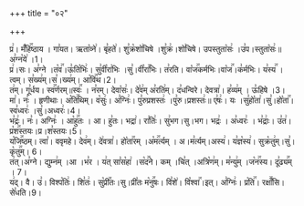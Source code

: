 +++
title = "०२"

+++


  
प्र꣢। मँ꣡हि꣢꣯ष्ठाय । गा꣣यत। ऋता꣡व्ने꣢। बृ꣣हते꣢। शु꣣क्र꣡शो꣢चिषे ।शु꣣क्र꣢।शो꣣चिषे। उपस्तुता꣡सः꣢ ।उ꣣प।स्तुता꣡सः꣢॥ अ꣣ग्न꣡ये꣢ ।1।  
प्र꣢।सः। अ꣣ग्ने ।त꣡व꣢꣯।ऊ꣣ति꣡भिः꣢। सु꣣वी꣡रा꣢भिः ।सु꣣।वी꣡रा꣢꣯भिः। त꣣रति।
वा꣡ज꣢꣯कर्मभिः।वा꣡ज꣢꣯।क꣣र्मभिः। य꣣स्य꣢꣯ ।त्वम्। स꣣ख्य꣢म्।स꣣।ख्य꣢म्। आ꣡वि꣢꣯थ।2।  
त꣢म्। गू꣣र्धय। स्व꣢꣯र्णरम्॥स्वः꣢꣯ । न꣣रम्। देवा꣡सः꣢। दे꣣व꣢म् अ꣣रति꣢म्। द꣣धन्विरे। देवत्रा꣢। ह꣣व्य꣢म् । ऊ꣣हिषे ।3।  
मा꣢। नः꣣ । हृणीथाः। अ꣡ति꣢꣯थिम्। व꣡सुः꣢। अ꣣ग्निः꣢। पु꣣रुप्रशस्तः꣢ ।पु꣣रु।प्रशस्तः꣢॥ ए꣣षः꣢। यः ।सु꣣हो꣡ता꣢।सु꣣।हो꣡ता꣢꣯। स्व꣣ध्वरः꣢ ।सु꣣।अध्वरः꣢।4।  
भ꣣द्रः꣢। नः꣣। अग्निः꣢ । आ꣡हु꣢꣯तः । आ। हु꣣तः। भद्रा꣢। रा꣣तिः꣢। सु꣢भग।सु।भग। भद्रः꣢ । अ꣣ध्वरः꣢ । भ꣣द्राः꣢। उ꣣त꣢। प्र꣡श꣢꣯स्तयः।प्र।श꣣स्तयः।5।  
य꣡जि꣢꣯ष्ठम्। त्वा꣣। ववृमहे। देव꣢म्। दे꣢वत्रा꣢। हो꣡ता꣢꣯रम् ।अ꣡म꣢꣯र्त्यम् । अ।म꣣र्त्यम्।अस्य꣢। य꣣ज्ञ꣡स्य꣢। सुक्र꣡तु꣢म्।सु꣣।कृ꣡तु꣢꣯म्। 6।  
त꣢त्।अ꣣ग्ने। द्युम्न꣢म् ।आ ।भ꣣र । य꣢त् सा꣣स꣡हा꣢ ।स꣡द꣢꣯ने। कम् ।चि꣣त् ।अत्रि꣡ण꣢म्। म꣣न्यु꣢म् ।ज꣡न꣢꣯स्य। दू꣣ढ्य꣢꣯म् । 7।  
य꣢द्। वै। उ꣣। विश्प꣡तिः꣢। शि꣣तः꣢। सु꣡प्री꣢꣯तः।सु।प्री꣣तः म꣡नु꣢꣯षः। वि꣣शे꣢। वि꣡श्वा꣢꣯।इत्। अ꣣ग्निः꣢। प्र꣡ति꣢꣯। रक्षाँ꣢꣯सि। से꣣धति।9।

